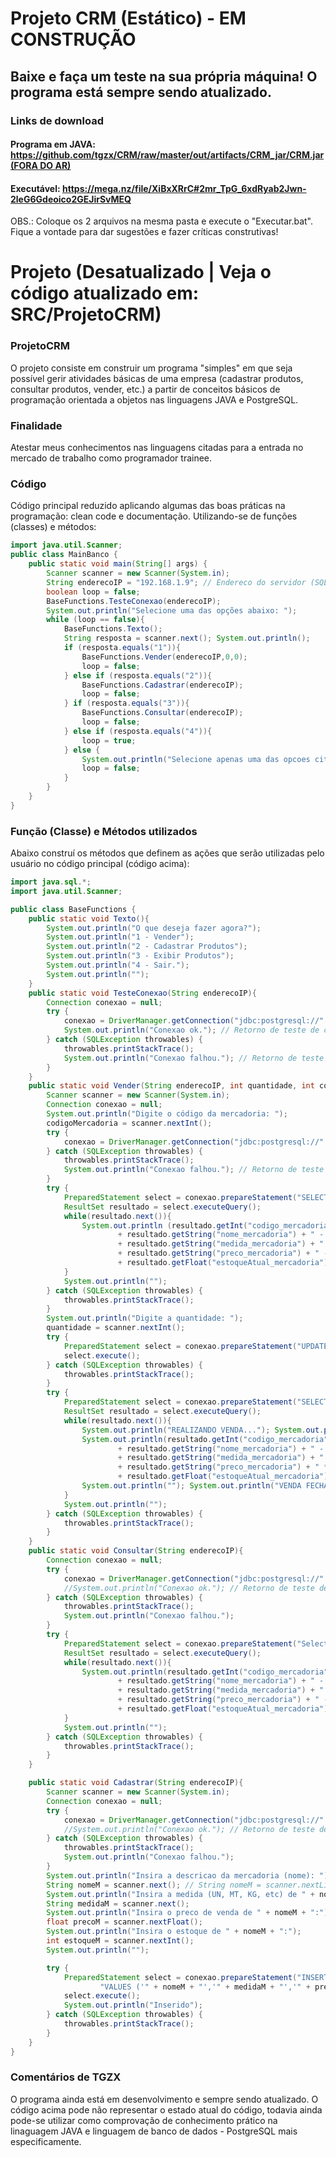 # Projeto CRM (Estático) - EM CONSTRUÇÃO
## Baixe e faça um teste na sua própria máquina! O programa está sempre sendo atualizado.
### Links de download
#### Programa em JAVA: [https://github.com/tgzx/CRM/raw/master/out/artifacts/CRM_jar/CRM.jar (FORA DO AR)](https://github.com/tgzx/CRM/blob/estavel/out/artifacts/CRM_jar/CRM.jar)
#### Executável: https://mega.nz/file/XiBxXRrC#2mr_TpG_6xdRyab2Jwn-2leG6Gdeoico2GEJirSvMEQ

OBS.: Coloque os 2 arquivos na mesma pasta e execute o "Executar.bat".
Fique a vontade para dar sugestões e fazer críticas construtivas!

# Projeto (Desatualizado | Veja o código atualizado em: SRC/ProjetoCRM)
### ProjetoCRM
O projeto consiste em construir um programa "simples" em que seja possível gerir atividades básicas de uma empresa (cadastrar produtos, consultar produtos, vender, etc.) a partir de conceitos básicos de programação orientada a objetos nas linguagens JAVA e PostgreSQL.

### Finalidade
Atestar meus conhecimentos nas linguagens citadas para a entrada no mercado de trabalho como programador trainee.

### Código
Código principal reduzido aplicando algumas das boas práticas na programação: clean code e documentação. Utilizando-se de funções (classes) e métodos:

```java
import java.util.Scanner;
public class MainBanco {
    public static void main(String[] args) {
        Scanner scanner = new Scanner(System.in);
        String enderecoIP = "192.168.1.9"; // Endereco do servidor (SQL) [localhost ou ip] pode ser alterado em "pg_hba.conf"
        boolean loop = false;
        BaseFunctions.TesteConexao(enderecoIP);
        System.out.println("Selecione uma das opções abaixo: ");
        while (loop == false){
            BaseFunctions.Texto();
            String resposta = scanner.next(); System.out.println();
            if (resposta.equals("1")){
                BaseFunctions.Vender(enderecoIP,0,0);
                loop = false;
            } else if (resposta.equals("2")){
                BaseFunctions.Cadastrar(enderecoIP);
                loop = false;
            } if (resposta.equals("3")){
                BaseFunctions.Consultar(enderecoIP);
                loop = false;
            } else if (resposta.equals("4")){
                loop = true;
            } else {
                System.out.println("Selecione apenas uma das opcoes citadas.");
                loop = false;
            }
        }
    }
}
```

### Função (Classe) e Métodos utilizados
Abaixo construí os métodos que definem as ações que serão utilizadas pelo usuário no código principal (código acima):

```java
import java.sql.*;
import java.util.Scanner;

public class BaseFunctions {
    public static void Texto(){
        System.out.println("O que deseja fazer agora?");
        System.out.println("1 - Vender");
        System.out.println("2 - Cadastrar Produtos");
        System.out.println("3 - Exibir Produtos");
        System.out.println("4 - Sair.");
        System.out.println("");
    }
    public static void TesteConexao(String enderecoIP){
        Connection conexao = null;
        try {
            conexao = DriverManager.getConnection("jdbc:postgresql://" + enderecoIP + ":5433/CRM_MeuBanco","postgres","Batata2020"); // Banco: CRM_MeuBanco login: postgres || password: Batata2020
            System.out.println("Conexao ok."); // Retorno de teste de conexão
        } catch (SQLException throwables) {
            throwables.printStackTrace();
            System.out.println("Conexao falhou."); // Retorno de teste de conexão
        }
    }
    public static void Vender(String enderecoIP, int quantidade, int codigoMercadoria){
        Scanner scanner = new Scanner(System.in);
        Connection conexao = null;
        System.out.println("Digite o código da mercadoria: ");
        codigoMercadoria = scanner.nextInt();
        try {
            conexao = DriverManager.getConnection("jdbc:postgresql://" + enderecoIP + ":5433/CRM_MeuBanco","postgres","Batata2020"); // Banco: CRM_MeuBanco login: postgres || password: Batata2020
        } catch (SQLException throwables) {
            throwables.printStackTrace();
            System.out.println("Conexao falhou."); // Retorno de teste de conexão
        }
        try {
            PreparedStatement select = conexao.prepareStatement("SELECT * FROM cadastro_mercadoria WHERE codigo_mercadoria = "+codigoMercadoria+" ");
            ResultSet resultado = select.executeQuery();
            while(resultado.next()){
                System.out.println (resultado.getInt("codigo_mercadoria") + " - "
                        + resultado.getString("nome_mercadoria") + " - "
                        + resultado.getString("medida_mercadoria") + " - PRECO: "
                        + resultado.getString("preco_mercadoria") + " - ESTOQUE: "
                        + resultado.getFloat("estoqueAtual_mercadoria"));
            }
            System.out.println("");
        } catch (SQLException throwables) {
            throwables.printStackTrace();
        }
        System.out.println("Digite a quantidade: ");
        quantidade = scanner.nextInt();
        try {
            PreparedStatement select = conexao.prepareStatement("UPDATE cadastro_mercadoria SET estoqueatual_mercadoria = estoqueatual_mercadoria - "+ quantidade +" WHERE codigo_mercadoria = "+codigoMercadoria+" ");
            select.execute();
        } catch (SQLException throwables) {
            throwables.printStackTrace();
        }
        try {
            PreparedStatement select = conexao.prepareStatement("SELECT * FROM cadastro_mercadoria WHERE codigo_mercadoria = "+codigoMercadoria+" ");
            ResultSet resultado = select.executeQuery();
            while(resultado.next()){
                System.out.println("REALIZANDO VENDA..."); System.out.println("");
                System.out.println(resultado.getInt("codigo_mercadoria") + " - "
                        + resultado.getString("nome_mercadoria") + " -  "+quantidade+" "
                        + resultado.getString("medida_mercadoria") + " - PRECO: "
                        + resultado.getString("preco_mercadoria") + " * "+quantidade+" - ESTOQUE: "
                        + resultado.getFloat("estoqueAtual_mercadoria"));
                System.out.println(""); System.out.println("VENDA FECHADA!");
            }
            System.out.println("");
        } catch (SQLException throwables) {
            throwables.printStackTrace();
        }
    }
    public static void Consultar(String enderecoIP){
        Connection conexao = null;
        try {
            conexao = DriverManager.getConnection("jdbc:postgresql://" + enderecoIP + ":5433/CRM_MeuBanco","postgres","Batata2020"); // Banco: CRM_MeuBanco login: postgres || password: Batata2020
            //System.out.println("Conexao ok."); // Retorno de teste de conexão
        } catch (SQLException throwables) {
            throwables.printStackTrace();
            System.out.println("Conexao falhou.");
        }
        try {
            PreparedStatement select = conexao.prepareStatement("Select * from Cadastro_mercadoria");
            ResultSet resultado = select.executeQuery();
            while(resultado.next()){
                System.out.println(resultado.getInt("codigo_mercadoria") + " - "
                        + resultado.getString("nome_mercadoria") + " - "
                        + resultado.getString("medida_mercadoria") + " - PRECO: "
                        + resultado.getString("preco_mercadoria") + " - ESTOQUE: "
                        + resultado.getFloat("estoqueAtual_mercadoria"));
            }
            System.out.println("");
        } catch (SQLException throwables) {
            throwables.printStackTrace();
        }
    }

    public static void Cadastrar(String enderecoIP){
        Scanner scanner = new Scanner(System.in);
        Connection conexao = null;
        try {
            conexao = DriverManager.getConnection("jdbc:postgresql://" + enderecoIP + ":5433/CRM_MeuBanco","postgres","Batata2020"); // Banco: CRM_MeuBanco login: postgres || password: Batata2020
            //System.out.println("Conexao ok."); // Retorno de teste de conexão
        } catch (SQLException throwables) {
            throwables.printStackTrace();
            System.out.println("Conexao falhou.");
        }
        System.out.println("Insira a descricao da mercadoria (nome): ");
        String nomeM = scanner.next(); // String nomeM = scanner.nextLine();
        System.out.println("Insira a medida (UN, MT, KG, etc) de " + nomeM + ":");
        String medidaM = scanner.next();
        System.out.println("Insira o preco de venda de " + nomeM + ":");
        float precoM = scanner.nextFloat();
        System.out.println("Insira o estoque de " + nomeM + ":");
        int estoqueM = scanner.nextInt();
        System.out.println("");

        try {
            PreparedStatement select = conexao.prepareStatement("INSERT INTO Cadastro_mercadoria(nome_mercadoria, medida_mercadoria, preco_mercadoria, estoqueAtual_mercadoria) " +
                    "VALUES ('" + nomeM + "','" + medidaM + "','" + precoM + "','" + estoqueM + "' );");
            select.execute();
            System.out.println("Inserido");
        } catch (SQLException throwables) {
            throwables.printStackTrace();
        }
    }
}
```
### Comentários de TGZX
O programa ainda está em desenvolvimento e sempre sendo atualizado. O código acima pode não representar o estado atual do código, todavia ainda pode-se utilizar como comprovação de conhecimento prático na linaguagem JAVA e linguagem de banco de dados - PostgreSQL mais especificamente.
